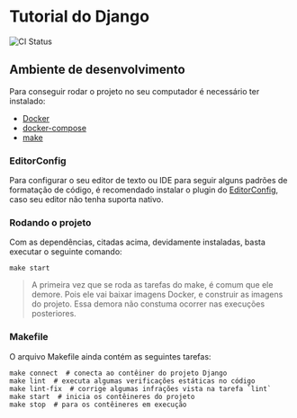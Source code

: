 # Tutorial do Django

![CI
Status](https://github.com/wvcastro42/Django-Projects/actions/workflows/ci.yml/badge.svg)

## Ambiente de desenvolvimento

Para conseguir rodar o projeto no seu computador é necessário ter instalado:

- [Docker](https://docs.docker.com/get-docker/)
- [docker-compose](https://docs.docker.com/compose/)
- [make](https://www.gnu.org/software/make/manual/make.html)

### EditorConfig

Para configurar o seu editor de texto ou IDE para seguir alguns padrões de
formatação de código, é recomendado instalar o plugin do
[EditorConfig](https://editorconfig.org/), caso seu editor não tenha suporta
nativo.

### Rodando o projeto

Com as dependências, citadas acima, devidamente instaladas, basta executar o
seguinte comando:

```shell
make start
```

> A primeira vez que se roda as tarefas do make, é comum que ele demore. Pois
> ele vai baixar imagens Docker, e construir as imagens do projeto. Essa demora
> não constuma ocorrer nas execuções posteriores.

### Makefile

O arquivo Makefile ainda contém as seguintes tarefas:

```shell
make connect  # conecta ao contêiner do projeto Django
make lint  # executa algumas verificações estáticas no código
make lint-fix  # corrige algumas infrações vista na tarefa `lint`
make start  # inicia os contêineres do projeto
make stop  # para os contêineres em execução
```
